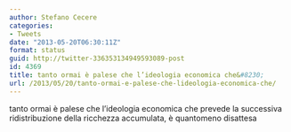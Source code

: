 ```yaml
---
author: Stefano Cecere
categories:
- Tweets
date: "2013-05-20T06:30:11Z"
format: status
guid: http://twitter-336353134949593089-post
id: 4369
title: tanto ormai è palese che l’ideologia economica che&#8230;
url: /2013/05/20/tanto-ormai-e-palese-che-lideologia-economica-che/
---
```


tanto ormai è palese che l’ideologia economica che prevede la successiva ridistribuzione della ricchezza accumulata, è quantomeno disattesa